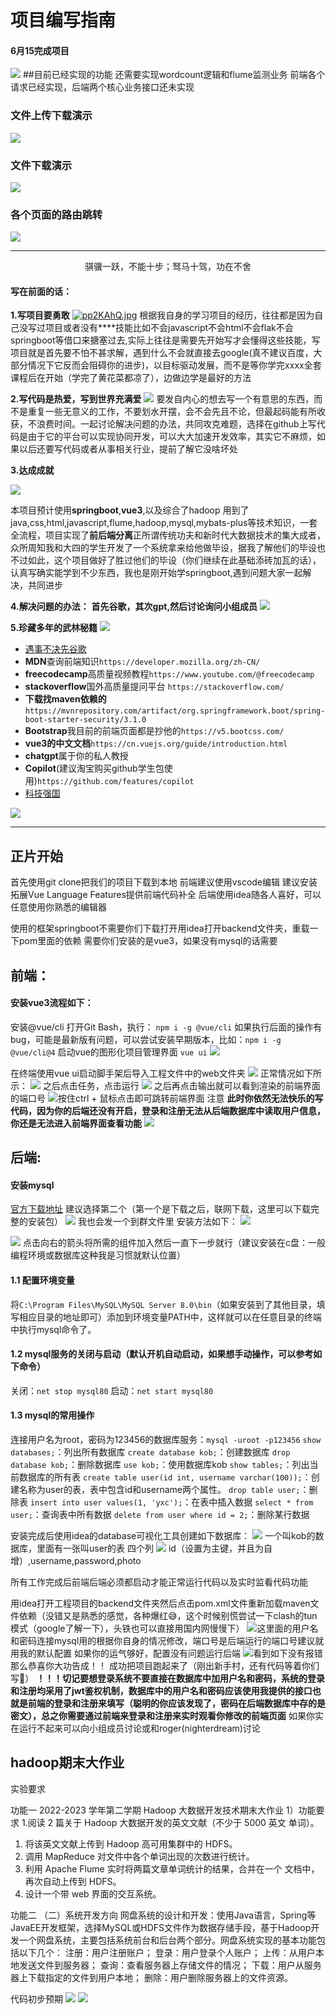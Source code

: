 # 项目编写指南
#### 6月15完成项目
![](https://raw.githubusercontent.com/martine-stdo/my_images/master/1685706644075.jpg)
##目前已经实现的功能
还需要实现wordcount逻辑和flume监测业务
前端各个请求已经实现，后端两个核心业务接口还未实现
### 文件上传下载演示
![](https://raw.githubusercontent.com/martine-stdo/my_images/master/UploadAndDel.gif)

### 文件下载演示
![](https://raw.githubusercontent.com/martine-stdo/my_images/master/download.gif)
### 各个页面的路由跳转
![](https://raw.githubusercontent.com/martine-stdo/my_images/master/router.gif)
*****

<p align="center" />骐骥一跃，不能十步；驽马十驾，功在不舍</p>

#### 写在前面的话：
**1.写项目要勇敢**
<a align="center" href="https://imgse.com/i/pp2KAhQ"><img src="https://img2.doubanio.com/view/photo/l/public/p2229651022.webp" alt="pp2KAhQ.jpg" border="0" /></a>
根据我自身的学习项目的经历，往往都是因为自己没写过项目或者没有****技能比如不会javascript不会html不会flak不会springboot等借口来搪塞过去,实际上往往是需要先开始写才会懂得这些技能，写项目就是首先要不怕不甚求解，遇到什么不会就直接去google(真不建议百度，大部分情况下它反而会阻碍你的进步)，以目标驱动发展，而不是等你学完xxxx全套课程后在开始（学完了黄花菜都凉了），边做边学是最好的方法

**2.写代码是热爱，写到世界充满爱**
![](https://img9.doubanio.com/view/photo/l/public/p2179776895.webp)
要发自内心的想去写一个有意思的东西，而不是重复一些无意义的工作，不要划水开摆，会不会先且不论，但最起码能有所收获，不浪费时间。一起讨论解决问题的办法，共同攻克难题，选择在github上写代码是由于它的平台可以实现协同开发，可以大大加速开发效率，其实它不麻烦，如果以后还要写代码或者从事相关行业，提前了解它没啥坏处

**3.达成成就**

![](https://thumb11.jfcdns.com/2017-11/bce59fe774377d3d.png)

本项目预计使用**springboot**,**vue3**,以及综合了hadoop
用到了java,css,html,javascript,flume,hadoop,mysql,mybats-plus等技术知识，一套全流程，项目实现了**前后端分离**正所谓传统功夫和新时代大数据技术的集大成者，众所周知我和大四的学生开发了一个系统拿来给他做毕设，据我了解他们的毕设也不过如此，这个项目做好了胜过他们的毕设（你们继续在此基础添砖加瓦的话），认真写确实能学到不少东西，我也是刚开始学springboot,遇到问题大家一起解决，共同进步

**4.解决问题的办法：**
**首先谷歌，其次gpt,然后讨论询问小组成员**
![](https://raw.githubusercontent.com/martine-stdo/my_images/master/20230602195743.png)

**5.珍藏多年的武林秘籍**
![](https://picx.zhimg.com/v2-b32f1cbe89988687c50e7ecccd31bbb0_720w.jpg?source=172ae18b)
* [遇事不决先谷歌](https://www.google.com.hk/)
* **MDN**查询前端知识```https://developer.mozilla.org/zh-CN/```
* **freecodecamp**高质量视频教程```https://www.youtube.com/@freecodecamp```
* **stackoverflow**国外高质量提问平台 ```https://stackoverflow.com/```
* **下载找maven依赖的**```https://mvnrepository.com/artifact/org.springframework.boot/spring-boot-starter-security/3.1.0```
* **Bootstrap**我目前的前端页面都是抄他的```https://v5.bootcss.com/```
* **vue3的中文文档**```https://cn.vuejs.org/guide/introduction.html```
* **chatgpt**属于你的私人教授
* **Copilot**(建议淘宝购买github学生包使用)```https://github.com/features/copilot```
*  [科技强国](https://xftld.org/index.php#/dashboard)

![](https://raw.githubusercontent.com/martine-stdo/my_images/master/1685706611114.jpg)
******
## 正片开始
首先使用git clone把我们的项目下载到本地
前端建议使用vscode编辑
建议安装拓展Vue Language Features提供前端代码补全
后端使用idea随各人喜好，可以任意使用你熟悉的编辑器

使用的框架springboot不需要你们下载打开用idea打开backend文件夹，重载一下pom里面的依赖
需要你们安装的是vue3，如果没有mysql的话需要
## 前端：
#### 安装vue3流程如下：
安装@vue/cli
打开Git Bash，执行：
```npm i -g @vue/cli```
如果执行后面的操作有bug，可能是最新版有问题，可以尝试安装早期版本，比如：```npm i -g @vue/cli@4```
启动vue的图形化项目管理界面
```vue ui```
![](https://raw.githubusercontent.com/martine-stdo/my_images/master/20230602200814.png)


在终端使用vue ui启动脚手架后导入工程文件中的web文件夹
![](https://raw.githubusercontent.com/martine-stdo/my_images/master/20230602175948.png)
正常情况如下所示：
![](https://raw.githubusercontent.com/martine-stdo/my_images/master/20230602175724.png)
之后点击任务，点击运行
![](https://raw.githubusercontent.com/martine-stdo/my_images/master/20230602180217.png)
之后再点击输出就可以看到渲染的前端界面的端口号
![](https://raw.githubusercontent.com/martine-stdo/my_images/master/20230602180435.png)按住ctrl + 鼠标点击即可跳转前端界面
注意
**此时你依然无法快乐的写代码，因为你的后端还没有开启，登录和注册无法从后端数据库中读取用户信息，你还是无法进入前端界面查看功能**
![](https://raw.githubusercontent.com/martine-stdo/my_images/master/20230602180531.png)

## 后端:

#### 安装mysql
[官方下载地址](https://dev.mysql.com/downloads/windows/installer/8.0.html)
建议选择第二个（第一个是下载之后，联网下载，这里可以下载完整的安装包）
![](https://raw.githubusercontent.com/martine-stdo/my_images/master/20230602202201.png)
我也会发一个到群文件里
安装方法如下：
![](https://raw.githubusercontent.com/martine-stdo/my_images/master/20230602173301.png)

![](https://raw.githubusercontent.com/martine-stdo/my_images/master/20230602173524.png)
点击向右的箭头将所需的组件加入然后一直下一步就行（建议安装在c盘：一般编程环境或数据库这种我是习惯就默认位置）
#### 1.1 配置环境变量
将```C:\Program Files\MySQL\MySQL Server 8.0\bin```（如果安装到了其他目录，填写相应目录的地址即可）添加到环境变量PATH中，这样就可以在任意目录的终端中执行mysql命令了。

#### 1.2 mysql服务的关闭与启动（默认开机自动启动，如果想手动操作，可以参考如下命令）

关闭：```net stop mysql80```
启动：```net start mysql80```
#### 1.3 mysql的常用操作

连接用户名为root，密码为123456的数据库服务：```mysql -uroot -p123456```
```show databases;```：列出所有数据库
```create database kob;```：创建数据库
```drop database kob;```：删除数据库
```use kob;```：使用数据库kob
```show tables;```：列出当前数据库的所有表
```create table user(id int, username varchar(100));```：创建名称为user的表，表中包含id和username两个属性。
```drop table user;```：删除表
```insert into user values(1, 'yxc');```：在表中插入数据
```select * from user;```：查询表中所有数据
```delete from user where id = 2;```：删除某行数据

安装完成后使用idea的database可视化工具创建如下数据库：
![](https://raw.githubusercontent.com/martine-stdo/my_images/master/20230602175129.png)
一个叫kob的数据库，里面有一张叫user的表
四个列
![](https://raw.githubusercontent.com/martine-stdo/my_images/master/20230602175325.png)
id（设置为主键，并且为自增）,username,password,photo

所有工作完成后前端后端必须都启动才能正常运行代码以及实时监看代码功能

用idea打开工程项目的backend文件夹然后点击pom.xml文件重新加载maven文件依赖（没错又是熟悉的感觉，各种爆红😅，这个时候别慌尝试一下clash的tun模式（google了解一下），头铁也可以直接用国内网慢慢下）
![](https://raw.githubusercontent.com/martine-stdo/my_images/master/20230602181308.png)这里面的用户名和密码连接mysql用的根据你自身的情况修改，端口号是后端运行的端口号建议就用我的默认配置
如果你的运气够好，配置没有问题运行后端
![](https://raw.githubusercontent.com/martine-stdo/my_images/master/20230602181534.png)看到如下没有报错那么恭喜你大功告成！！
成功把项目跑起来了（刚出新手村，还有代码等着你们写💁）
**！！！切记要想登录系统不要直接在数据库中加用户名和密码，系统的登录和注册均采用了jwt鉴权机制，数据库中的用户名和密码应该使用我提供的接口也就是前端的登录和注册来填写（聪明的你应该发现了，密码在后端数据库中存的是密文），总之你需要通过前端来登录和注册来实时观看你修改的前端页面**
如果你实在运行不起来可以向小组成员讨论或和roger(nighterdream)讨论



## hadoop期末大作业
实验要求

功能一
2022-2023 学年第二学期 
Hadoop 大数据开发技术期末大作业 
1）功能要求 
1.阅读 2 篇关于 Hadoop 大数据开发的英文文献（不少于 5000 英文
单词）。
1. 将该英文文献上传到 Hadoop 高可用集群中的 HDFS。
2. 调用 MapReduce 对文件中各个单词出现的次数进行统计。
3. 利用 Apache Flume 实时将两篇文章单词统计的结果，合并在一个
文档中，再次自动上传到 HDFS。
1. 设计一个带 web 界面的交互系统。

功能二
（二）系统开发方向
网盘系统的设计和开发：使用Java语言，Spring等JavaEE开发框架，选择MySQL或HDFS文件作为数据存储手段，基于Hadoop开发一个网盘系统，主要包括系统前台和后台两个部分。网盘系统实现的基本功能包括以下几个：
  注册：用户注册账户；
  登录：用户登录个人账户；
上传：从用户本地发送文件到服务器；
查询：查看服务器上存储文件的情况；
下载：用户从服务器上下载指定的文件到用户本地；
删除：用户删除服务器上的文件资源。

代码初步预期
![](https://raw.githubusercontent.com/martine-stdo/my_images/master/hadoop01.png)
![](https://raw.githubusercontent.com/martine-stdo/my_images/master/hadoop02.png)